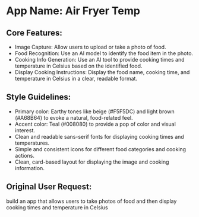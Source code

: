 # **App Name**: Air Fryer Temp

## Core Features:

- Image Capture: Allow users to upload or take a photo of food.
- Food Recognition: Use an AI model to identify the food item in the photo.
- Cooking Info Generation: Use an AI tool to provide cooking times and temperature in Celsius based on the identified food.
- Display Cooking Instructions: Display the food name, cooking time, and temperature in Celsius in a clear, readable format.

## Style Guidelines:

- Primary color: Earthy tones like beige (#F5F5DC) and light brown (#A68B64) to evoke a natural, food-related feel.
- Accent color: Teal (#008080) to provide a pop of color and visual interest.
- Clean and readable sans-serif fonts for displaying cooking times and temperatures.
- Simple and consistent icons for different food categories and cooking actions.
- Clean, card-based layout for displaying the image and cooking information.

## Original User Request:
build an app that allows users to take photos of food and then display cooking times and temperature in Celsius
  